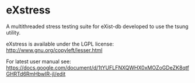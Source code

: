 eXstress
========

A multithreaded stress testing suite for eXist-db developed to use the tsung utility.

eXstress is available under the LGPL license: http://www.gnu.org/copyleft/lesser.html

For latest user manual see: https://docs.google.com/document/d/1tYUFLFNXQWHX0xMOZoGDeZK8qtfGHRTd6RmHbwIR-jI/edit